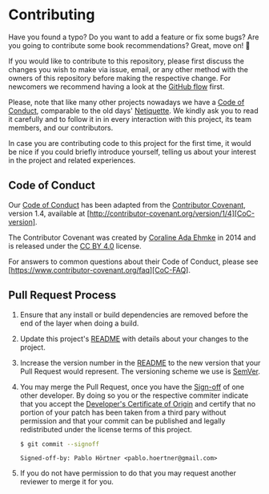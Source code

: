 # Contributing

Have you found a typo? Do you want to add a feature or fix some bugs? Are you going to contribute some book recommendations? Great, move on! :tada:

If you would like to contribute to this repository, please first discuss the changes you wish to make via issue, email, or any other method with the owners of this repository before making the respective change. For newcomers we recommend having a look at the [GitHub flow] first.

Please, note that like many other projects nowadays we have a [Code of Conduct], comparable to the old days' [Netiquette]. We kindly ask you to read it carefully and to follow it in in every interaction with this project, its team members, and our contributors.

In case you are contributing code to this project for the first time, it would be nice if you could briefly introduce yourself, telling us about your interest in the project and related experiences.

## Code of Conduct

Our [Code of Conduct] has been adapted from the [Contributor Covenant], version 1.4,
available at [http://contributor-covenant.org/version/1/4][CoC-version].

The Contributor Covenant was created by [Coraline Ada Ehmke] in 2014 and is released under the [CC BY 4.0][cc-by-4.0] license.

For answers to common questions about their Code of Conduct, please see [https://www.contributor-covenant.org/faq][CoC-FAQ].

## Pull Request Process

1. Ensure that any install or build dependencies are removed before the end of the layer when doing a build.
2. Update this project's [README] with details about your changes to the project.
3. Increase the version number in the [README] to the new version that your Pull Request would represent. The versioning scheme we use is [SemVer].
4. You may merge the Pull Request, once you have the [Sign-off] of one other developer. By doing so you or the respective commiter indicate that you accept the [Developer's Certificate of Origin][DCO] and certify that no portion of your patch has been taken from a third pary without permission and that your commit can be published and legally redistributed under the license terms of this project.

    ```bash
    $ git commit --signoff
    ```

    ```
    Signed-off-by: Pablo Hörtner <pablo.hoertner@gmail.com>
    ```

5. If you do not have permission to do that you may request another reviewer to merge it for you.

[GitHub flow]: https://guides.github.com/introduction/flow/
[Code of Conduct]: code-of-conduct.md
[Netiquette]: https://tools.ietf.org/html/rfc1855
[cc-by-4.0]: /licenses/cc-by-4.0.md
[CoC-FAQ]: https://www.contributor-covenant.org/faq
[Contributor Covenant]: http://contributor-covenant.org
[CoC-version]: http://contributor-covenant.org/version/1/4/
[Coraline Ada Ehmke]: https://where.coraline.codes/
[README]: README.md
[SemVer]: http://semver.org/
[Sign-off]: https://www.gerritcodereview.com/user-signedoffby.html
[DCO]: https://developercertificate.org/
